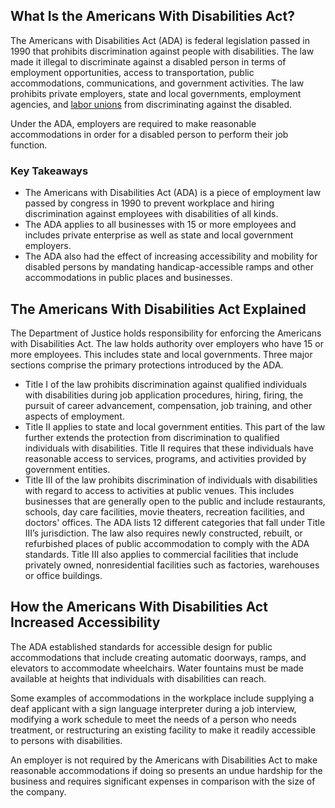 ## What Is the Americans With Disabilities Act?

The Americans with Disabilities Act (ADA) is federal legislation passed in 1990 that prohibits discrimination against people with disabilities. The law made it illegal to discriminate against a disabled person in terms of employment opportunities, access to transportation, public accommodations, communications, and government activities. The law prohibits private employers, state and local governments, employment agencies, and [labor unions](https://www.investopedia.com/terms/l/labor-union.asp) from discriminating against the disabled.

Under the ADA, employers are required to make reasonable accommodations in order for a disabled person to perform their job function.

### Key Takeaways

-   The Americans with Disabilities Act (ADA) is a piece of employment law passed by congress in 1990 to prevent workplace and hiring discrimination against employees with disabilities of all kinds.
-   The ADA applies to all businesses with 15 or more employees and includes private enterprise as well as state and local government employers.
-   The ADA also had the effect of increasing accessibility and mobility for disabled persons by mandating handicap-accessible ramps and other accommodations in public places and businesses.

## The Americans With Disabilities Act Explained

The Department of Justice holds responsibility for enforcing the Americans with Disabilities Act. The law holds authority over employers who have 15 or more employees. This includes state and local governments. Three major sections comprise the primary protections introduced by the ADA.

-   Title I of the law prohibits discrimination against qualified individuals with disabilities during job application procedures, hiring, firing, the pursuit of career advancement, compensation, job training, and other aspects of employment.
-   Title II applies to state and local government entities. This part of the law further extends the protection from discrimination to qualified individuals with disabilities. Title II requires that these individuals have reasonable access to services, programs, and activities provided by government entities.
-   Title III of the law prohibits discrimination of individuals with disabilities with regard to access to activities at public venues. This includes businesses that are generally open to the public and include restaurants, schools, day care facilities, movie theaters, recreation facilities, and doctors' offices. The ADA lists 12 different categories that fall under Title III’s jurisdiction. The law also requires newly constructed, rebuilt, or refurbished places of public accommodation to comply with the ADA standards. Title III also applies to commercial facilities that include privately owned, nonresidential facilities such as factories, warehouses or office buildings.

## How the Americans With Disabilities Act Increased Accessibility 

The ADA established standards for accessible design for public accommodations that include creating automatic doorways, ramps, and elevators to accommodate wheelchairs. Water fountains must be made available at heights that individuals with disabilities can reach.

Some examples of accommodations in the workplace include supplying a deaf applicant with a sign language interpreter during a job interview, modifying a work schedule to meet the needs of a person who needs treatment, or restructuring an existing facility to make it readily accessible to persons with disabilities.

An employer is not required by the Americans with Disabilities Act to make reasonable accommodations if doing so presents an undue hardship for the business and requires significant expenses in comparison with the size of the company.